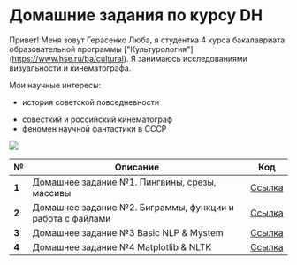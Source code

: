 # Домашние задания по курсу DH

Привет! Меня зовут Герасенко Люба, я студентка 4 курса бакалавриата образовательной программы ["Культурология"] (https://www.hse.ru/ba/cultural). Я занимаюсь исследованиями визуальности и кинематографа. 

Мои научные интересы: 
+ история советской повседневности
- совесткий и российский кинематограф
- феномен научной фантастики в СССР 

![](https://pp.userapi.com/c840435/v840435643/4dcfa/8Ir1Go-wL1w.jpg)



|**№**  |      __Описание__      |  **Код** |
|---|--------------------|------|
| __1__ |  Домашнее задание №1. Пингвины, срезы, массивы    |  [Ссылка](https://github.com/GeraLa12/python-dh-hw/blob/master/HW1.ipynb)  |
| __2__ |  Домашнее задание №2. Биграммы, функции и работа с файлами    |  [Ссылка](https://github.com/GeraLa12/python-dh-hw/blob/master/HW2.ipynb)  |
| __3__ |  Домашнее задание №3  Basic NLP & Mystem  |  [Ссылка](https://github.com/GeraLa12/python-dh-hw/blob/master/HW3.ipynb)  |
| __4__ |  Домашнее задание №4  Matplotlib & NLTK |  [Ссылка](https://github.com/GeraLa12/python-dh-hw/blob/master/HW4.ipynb)  |

